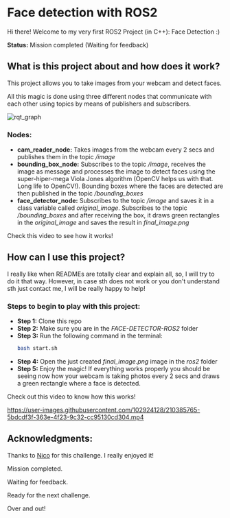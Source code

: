 # Face detection with ROS2

Hi there! Welcome to my very first ROS2 Project (in C++): Face Detection :)


**Status:** Mission completed (Waiting for feedback)

## What is this project about and how does it work?

This project allows you to take images from your webcam and detect faces.

All this magic is done using three different nodes that communicate with each other using topics by means of publishers and subscribers. 

![rqt_graph](https://user-images.githubusercontent.com/102924128/210364605-f31ab9c3-1c5a-4f0f-8985-4f7270b6c480.png)

### Nodes:
* **cam_reader_node:** Takes images from the webcam every 2 secs and publishes them in the topic */image*
* **bounding_box_node:** Subscribes to the topic */image*, receives the image as message and processes the image to detect faces using the super-hiper-mega Viola Jones algorithm (OpenCV helps us with that. Long life to OpenCV!). Bounding boxes where the faces are detected are then published in the topic */bounding_boxes*
* **face_detector_node:** Subscribes to the topic */image* and saves it in a class variable called *original_image*. Subscribes to the topic */bounding_boxes* and after receiving the box, it draws green rectangles in the *original_image* and saves the result in *final_image.png*

Check this video to see how it works!


## How can I use this project?

I really like when READMEs are totally clear and explain all, so, I will try to do it that way. However, in case sth does not work or you don't understand sth just contact me, I will be really happy to help!

### Steps to begin to play with this project:

* **Step 1:** Clone this repo
* **Step 2:** Make sure you are in the *FACE-DETECTOR-ROS2* folder
* **Step 3:** Run the following command in the terminal:
  ```bash
  bash start.sh
  ```
* **Step 4:** Open the just created *final_image.png* image in the *ros2* folder
* **Step 5:** Enjoy the magic! If everything works properly you should be seeing now how your webcam is taking photos every 2 secs and draws a green rectangle where a face is detected.

Check out this video to know how this works!



https://user-images.githubusercontent.com/102924128/210385765-5bdcdf3f-363e-4f23-9c32-cc95130cd304.mp4




## Acknowledgments:

Thanks to [Nico](https://github.com/NicolasRochaPacheco) for this challenge. I really enjoyed it! 

Mission completed.

Waiting for feedback.

Ready for the next challenge.

Over and out!


